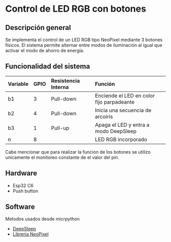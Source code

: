 # Control de LED RGB con botones 

## Descripción general
Se implementa el control de un LED RGB tipo NeoPixel mediante 3 botones físicos. El sistema permite alternar entre modos de iluminación al igual que activar el modo de ahorro de energía.
## Funcionalidad del sistema 

| Variable | GPIO | Resistencia Interna | Función |
|:----|:---------|:-------------|:--------------------------|
| b1 | 3 | Pull-down | Enciende el LED en color fijo parpadeante |
b2|4|Pull-down|Inicia una secuencia de arcoiris|
b3|1|Pull-up|Apaga el LED y entra a modo DeepSleep|
n|8| |LED RGB incorporado|
Cabe mencionar que para realizar la funcion de los botones se utilizo unicamente el monitoreo constante de el valor del pin.

## Hardware
- Esp32 C6
- Push button
  
## Software
Metodos usados desde micrpython
- [DeepSleep](https://docs.micropython.org/en/latest/library/machine.html#power-related-functions)
- [Libreria NeoPixel](https://docs.micropython.org/en/latest/library/neopixel.html)
